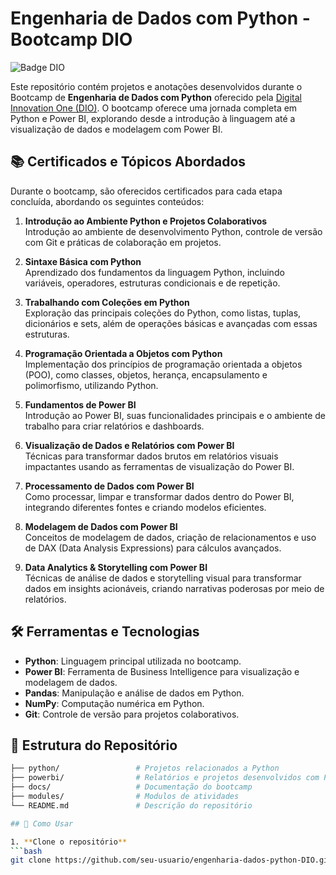 # Engenharia de Dados com Python - Bootcamp DIO

![Badge DIO](https://img.shields.io/badge/DIO-Bootcamp-blue)

Este repositório contém projetos e anotações desenvolvidos durante o Bootcamp de **Engenharia de Dados com Python** oferecido pela [Digital Innovation One (DIO)](https://www.dio.me/). O bootcamp oferece uma jornada completa em Python e Power BI, explorando desde a introdução à linguagem até a visualização de dados e modelagem com Power BI.

## 📚 Certificados e Tópicos Abordados

Durante o bootcamp, são oferecidos certificados para cada etapa concluída, abordando os seguintes conteúdos:

1. **Introdução ao Ambiente Python e Projetos Colaborativos**  
   Introdução ao ambiente de desenvolvimento Python, controle de versão com Git e práticas de colaboração em projetos.

2. **Sintaxe Básica com Python**  
   Aprendizado dos fundamentos da linguagem Python, incluindo variáveis, operadores, estruturas condicionais e de repetição.

3. **Trabalhando com Coleções em Python**  
   Exploração das principais coleções do Python, como listas, tuplas, dicionários e sets, além de operações básicas e avançadas com essas estruturas.

4. **Programação Orientada a Objetos com Python**  
   Implementação dos princípios de programação orientada a objetos (POO), como classes, objetos, herança, encapsulamento e polimorfismo, utilizando Python.

5. **Fundamentos de Power BI**  
   Introdução ao Power BI, suas funcionalidades principais e o ambiente de trabalho para criar relatórios e dashboards.

6. **Visualização de Dados e Relatórios com Power BI**  
   Técnicas para transformar dados brutos em relatórios visuais impactantes usando as ferramentas de visualização do Power BI.

7. **Processamento de Dados com Power BI**  
   Como processar, limpar e transformar dados dentro do Power BI, integrando diferentes fontes e criando modelos eficientes.

8. **Modelagem de Dados com Power BI**  
   Conceitos de modelagem de dados, criação de relacionamentos e uso de DAX (Data Analysis Expressions) para cálculos avançados.

9. **Data Analytics & Storytelling com Power BI**  
   Técnicas de análise de dados e storytelling visual para transformar dados em insights acionáveis, criando narrativas poderosas por meio de relatórios.

## 🛠️ Ferramentas e Tecnologias

- **Python**: Linguagem principal utilizada no bootcamp.
- **Power BI**: Ferramenta de Business Intelligence para visualização e modelagem de dados.
- **Pandas**: Manipulação e análise de dados em Python.
- **NumPy**: Computação numérica em Python.
- **Git**: Controle de versão para projetos colaborativos.

## 📂 Estrutura do Repositório

```bash
├── python/                 # Projetos relacionados a Python
├── powerbi/                # Relatórios e projetos desenvolvidos com Power BI
├── docs/                   # Documentação do bootcamp
├── modules/                # Modulos de atividades
└── README.md               # Descrição do repositório

## 🚀 Como Usar

1. **Clone o repositório**
```bash
git clone https://github.com/seu-usuario/engenharia-dados-python-DIO.git

